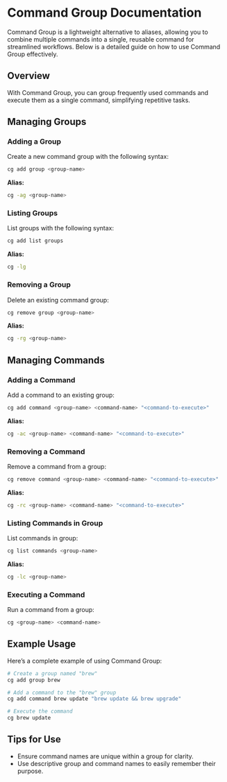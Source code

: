 # Command Group Documentation

Command Group is a lightweight alternative to aliases, allowing you to combine multiple commands into a single, reusable command for streamlined workflows. Below is a detailed guide on how to use Command Group effectively.

## Overview

With Command Group, you can group frequently used commands and execute them as a single command, simplifying repetitive tasks.

## Managing Groups

### Adding a Group
Create a new command group with the following syntax:

```bash
cg add group <group-name>
```

**Alias:**
```bash
cg -ag <group-name>
```

### Listing Groups
List groups with the following syntax:

```bash
cg add list groups
```

**Alias:**
```bash
cg -lg
```

### Removing a Group
Delete an existing command group:

```bash
cg remove group <group-name>
```

**Alias:**
```bash
cg -rg <group-name>
```

## Managing Commands

### Adding a Command
Add a command to an existing group:

```bash
cg add command <group-name> <command-name> "<command-to-execute>"
```

**Alias:**
```bash
cg -ac <group-name> <command-name> "<command-to-execute>"
```

### Removing a Command
Remove a command from a group:

```bash
cg remove command <group-name> <command-name> "<command-to-execute>"
```

**Alias:**
```bash
cg -rc <group-name> <command-name> "<command-to-execute>"
```

### Listing Commands in Group
List commands in group:

```bash
cg list commands <group-name>
```

**Alias:**
```bash
cg -lc <group-name>
```

### Executing a Command
Run a command from a group:

```bash
cg <group-name> <command-name>
```

## Example Usage

Here’s a complete example of using Command Group:

```bash
# Create a group named "brew"
cg add group brew

# Add a command to the "brew" group
cg add command brew update "brew update && brew upgrade"

# Execute the command
cg brew update
```

## Tips for Use
- Ensure command names are unique within a group for clarity.
- Use descriptive group and command names to easily remember their purpose.